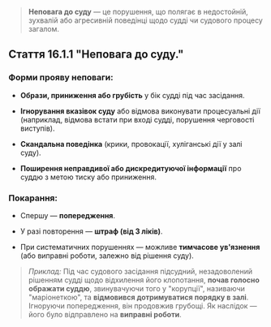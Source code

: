 >**Неповага до суду** — це порушення, що полягає в недостойній, зухвалій або агресивній поведінці щодо судді чи судового процесу загалом.

## Стаття 16.1.1 "Неповага до суду."
### Форми прояву неповаги:
- **Образи, приниження або грубість** у бік судді під час засідання.

- **Ігнорування вказівок суду** або відмова виконувати процесуальні дії (наприклад, відмова встати при вході судді, порушення черговості виступів).

- **Скандальна поведінка** (крики, провокації, хуліганські дії у залі суду).

- **Поширення неправдивої або дискредитуючої інформації** про суддю з метою тиску або приниження.  
### Покарання:
- Спершу — **попередження**.

- У разі повторення — **штраф (від 3 ліків)**.

- При систематичних порушеннях — можливе **тимчасове ув'язнення** (або виправні роботи, залежно від рішення суду).


>*Приклад:* Під час судового засідання підсудний, незадоволений рішенням судді щодо відхилення його клопотання, **почав голосно ображати суддю**, звинувачуючи того у "корупції", називаючи "маріонеткою", та **відмовився дотримуватися порядку в залі**. Ігноруючи попередження, він продовжив грубощі. Як наслідок — його було відправлено на **виправні роботи**.